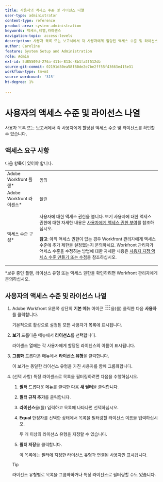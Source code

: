 ```yaml
---
title: 사용자의 액세스 수준 및 라이선스 나열
user-type: administrator
content-type: reference
product-area: system-administration
keywords: 액세스,레벨,라이센스
navigation-topic: access-levels
description: 사용자 목록 또는 보고서에서 각 사용자에게 할당된 액세스 수준 및 라이선스를 확인할 수 있습니다.
author: Caroline
feature: System Setup and Administration
role: Admin
exl-id: 5d85509d-276a-411e-813c-8b1fa2f512db
source-git-commit: 02191d80ea58f80de2e7be2ff55f43663e415e31
workflow-type: tm+mt
source-wordcount: '315'
ht-degree: 1%

---
```


# 사용자의 액세스 수준 및 라이선스 나열

사용자 목록 또는 보고서에서 각 사용자에게 할당된 액세스 수준 및 라이선스를 확인할 수 있습니다.

## 액세스 요구 사항

다음 항목이 있어야 합니다.

<table style="table-layout:auto"> 
 <col> 
 <col> 
 <tbody> 
  <tr> 
   <td role="rowheader">Adobe Workfront 플랜*</td> 
   <td>임의</td> 
  </tr> 
  <tr> 
   <td role="rowheader">Adobe Workfront 라이센스*</td> 
   <td>플랜</td> 
  </tr> 
  <tr> 
   <td role="rowheader">액세스 수준 구성*</td> 
   <td> <p>사용자에 대한 액세스 권한을 봅니다. 보기 사용자에 대한 액세스 권한에 대한 자세한 내용은 <a href="../../../administration-and-setup/add-users/configure-and-grant-access/grant-access-other-users.md" class="MCXref xref">사용자에게 액세스 권한 부여</a>를 참조하십시오.</p> <p><b>참고</b>: 아직 액세스 권한이 없는 경우 Workfront 관리자에게 액세스 수준에 추가 제한을 설정했는지 문의하세요. Workfront 관리자가 액세스 수준을 수정하는 방법에 대한 자세한 내용은 <a href="../../../administration-and-setup/add-users/configure-and-grant-access/create-modify-access-levels.md" class="MCXref xref">사용자 지정 액세스 수준 만들기 또는 수정</a>을 참조하십시오.</p> </td> 
  </tr> 
 </tbody> 
</table>

&#42;보유 중인 플랜, 라이선스 유형 또는 액세스 권한을 확인하려면 Workfront 관리자에게 문의하십시오.

## 사용자의 액세스 수준 및 라이선스 나열

1. Adobe Workfront 오른쪽 상단의 **기본 메뉴** 아이콘 ![](assets/main-menu-icon.png)을(를) 클릭한 다음 **사용자**&#x200B;를 클릭합니다.

   기본적으로 활성으로 설정된 모든 사용자가 목록에 표시됩니다.

1. **보기** 드롭다운 메뉴에서 **라이선스**&#x200B;를 선택합니다.

   라이센스 열에는 각 사용자에게 할당된 라이센스의 이름이 표시됩니다.

1. **그룹화** 드롭다운 메뉴에서 **라이선스 유형**&#x200B;을 클릭합니다.

   이 보기는 동일한 라이선스 유형을 가진 사용자를 함께 그룹화합니다.

1. (선택 사항) 특정 라이센스로 목록을 필터링하려면 다음을 수행하십시오.

   1. **필터** 드롭다운 메뉴를 클릭한 다음 **새 필터**&#x200B;을 클릭합니다.

   1. **필터 규칙 추가**&#x200B;를 클릭합니다.
   1. **라이선스**&#x200B;을(를) 입력하고 목록에 나타나면 선택하십시오.
   1. **Equal** 한정자를 선택한 상태에서 목록을 필터링할 라이선스 이름을 입력하십시오.

      두 개 이상의 라이선스 유형을 지정할 수 있습니다.

   1. **필터 저장**&#x200B;을 클릭합니다.

      이 목록에는 필터에 지정한 라이선스 유형과 연결된 사용자만 표시됩니다.

   >[!TIP]
   >
   >라이선스 유형별로 목록을 그룹화하거나 특정 라이선스로 필터링할 수도 있습니다.


